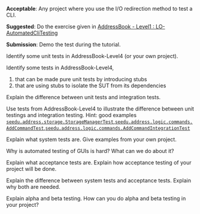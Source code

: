 <div id="introduction_what">
  <include src="../../book/testing/introduction/what/q-essay-relateConcepts.md" />
</div>


<div id="testingTypes_regressionTesting_what">
  <include src="../../book/testing/testingTypes/regressionTesting/what/q-essay-explain.md" />
</div>


<div id="testAutomation_testingTextUis">

**Acceptable**: Any project where you use the I/O redirection method to test a CLI.

**Suggested**: Do the exercise given in [AddressBook - Level1 : LO-AutomatedCliTesting]({{module_org}}/addressbook-level1#automate-cli-testing-lo-automatedclitesting) 

**Submission**: Demo the test during the tutorial.
</div>


<div id="testingTypes_developerTesting_why">

<include src="../../book/testing/testingTypes/developerTesting/why/q-essay-why.md" />

</div>


<div id="testingTypes_unitTesting_what">

Identify some unit tests in AddressBook-Level4 (or your own project).

</div>


<div id="testingTypes_unitTesting_stubs">

Identify some tests in AddressBook-Level4,
1. that can be made pure unit tests by introducing stubs
2. that are using stubs to isolate the SUT from its dependencies

</div>


<div id="testingTypes_integrationTesting_what">

Explain the difference between unit tests and integration tests. 

</div>


<div id="testingTypes_integrationTesting_how">

Use tests from AddressBook-Level4 to illustrate the difference between unit testings and integration testing. Hint: good examples [`seedu.address.storage.StorageManagerTest`]({{module_org}}/addressbook-level4/blob/master/src/test/java/seedu/address/storage/StorageManagerTest.java),[`seedu.address.logic.commands.AddCommandTest`]({{module_org}}/addressbook-level4/blob/master/src/test/java/seedu/address/logic/commands/AddCommandTest.java),[`seedu.address.logic.commands.AddCommandIntegrationTest`]({{module_org}}/addressbook-level4/blob/master/src/test/java/seedu/address/logic/commands/AddCommandIntegrationTest.java) 

</div>


<div id="testingTypes_systemTesting_what">

Explain what system tests are. Give examples from your own project.

</div>


<div id="testAutomation_testingGuis">

Why is automated testing of GUIs is hard? What can we do about it?

</div>


<div id="testingTypes_acceptanceTesting_what">

Explain what acceptance tests are. Explain how acceptance testing of your project will be done. 

</div>


<div id="testingTypes_acceptanceTesting_acceptanceVsSystemTesting">

Explain the difference between system tests and acceptance tests. Explain why both are needed.

</div>


<div id="testingTypes_alphaBetaTesting_what">

Explain alpha and beta testing. How can you do alpha and beta testing in your project?

</div>
